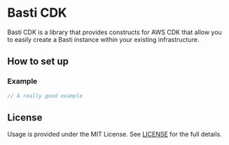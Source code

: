 # Basti CDK
Basti CDK is a library that provides constructs for AWS CDK that allow you to easily create a Basti instance within your existing infrastructure.

## How to set up

### Example
```typescript
// A really good example
```

## License

Usage is provided under the MIT License. See [LICENSE](https://github.com/BohdanPetryshyn/basti/blob/main/LICENSE) for the full details.
